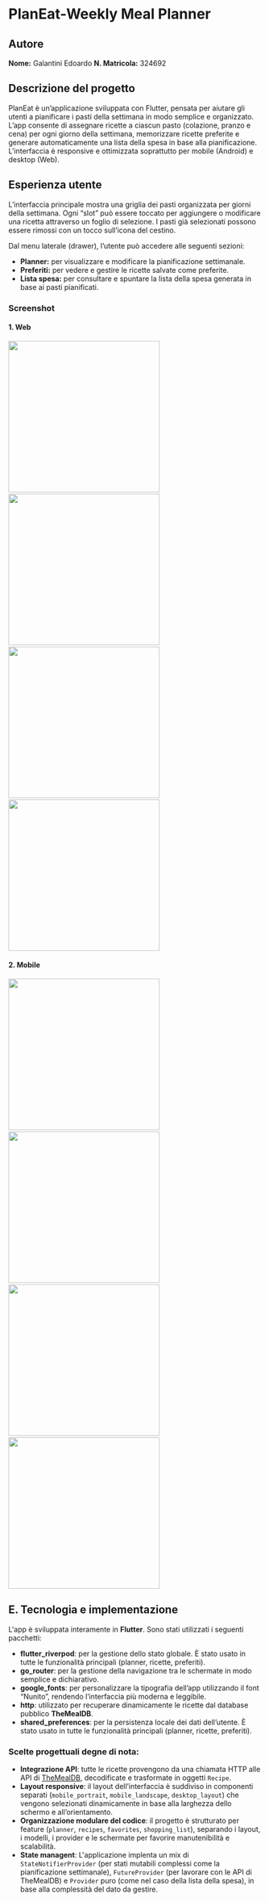 #  PlanEat-Weekly Meal Planner

## Autore
**Nome:** Galantini Edoardo
**N. Matricola:** 324692

## Descrizione del progetto
PlanEat è un’applicazione sviluppata con Flutter, pensata per aiutare gli utenti a pianificare i pasti della settimana in modo semplice e organizzato. L’app consente di assegnare ricette a ciascun pasto (colazione, pranzo e cena) per ogni giorno della settimana, memorizzare ricette preferite e generare automaticamente una lista della spesa in base alla pianificazione. L’interfaccia è responsive e ottimizzata 
soprattutto per mobile (Android) e desktop (Web).

## Esperienza utente
L’interfaccia principale mostra una griglia dei pasti organizzata per giorni della settimana. Ogni “slot” può essere toccato per aggiungere o modificare una ricetta attraverso un foglio di selezione. I pasti già selezionati possono essere rimossi con un tocco sull’icona del cestino.

Dal menu laterale (drawer), l’utente può accedere alle seguenti sezioni:
- **Planner:** per visualizzare e modificare la pianificazione settimanale.
- **Preferiti:** per vedere e gestire le ricette salvate come preferite.
- **Lista spesa:** per consultare e spuntare la lista della spesa generata in base ai pasti pianificati.

### Screenshot
#### 1. Web
<div>
   <img src="screenshots/Web-2.png"  width="300" />
   &nbsp;&nbsp;
   <img src="screenshots/Web-3.png"  width="300" />
   &nbsp;&nbsp;
   <img src="screenshots/Web-5.png"  width="300" />
   &nbsp;&nbsp;
   <img src="screenshots/Web-6.png" width="300" />
</div>

#### 2. Mobile
<div>
   <img src="screenshots/mobile-1.png" width="300" />
   &nbsp;&nbsp;
   <img src="screenshots/mobile-7.png" width="300" />
   &nbsp;&nbsp;
   <img src="screenshots/mobile-5.png"width="300" />
   &nbsp;&nbsp;
   <img src="screenshots/mobile-6.png" width="300"/>
</div>

## E. Tecnologia e implementazione
L'app è sviluppata interamente in **Flutter**. Sono stati utilizzati i seguenti pacchetti:

- **flutter_riverpod**: per la gestione dello stato globale. È stato usato in tutte le funzionalità principali (planner, ricette, preferiti).
- **go_router**: per la gestione della navigazione tra le schermate in modo semplice e dichiarativo.
- **google_fonts**: per personalizzare la tipografia dell’app utilizzando il font “Nunito”, rendendo l’interfaccia più moderna e leggibile.
- **http**: utilizzato per recuperare dinamicamente le ricette dal database pubblico **TheMealDB**.
- **shared_preferences**: per la persistenza locale dei dati dell’utente. È stato usato in tutte le funzionalità principali (planner, ricette, preferiti).

### Scelte progettuali degne di nota:
- **Integrazione API**: tutte le ricette provengono da una chiamata HTTP alle API di [TheMealDB](https://www.themealdb.com), decodificate e trasformate in oggetti `Recipe`.
- **Layout responsive**: il layout dell’interfaccia è suddiviso in componenti separati (`mobile_portrait`, `mobile_landscape`, `desktop_layout`) che vengono selezionati dinamicamente in base alla larghezza dello schermo e all’orientamento.
- **Organizzazione modulare del codice**: il progetto è strutturato per feature (`planner`, `recipes`, `favorites`, `shopping_list`), separando i layout, i modelli, i provider e le schermate per favorire manutenibilità e scalabilità.
- **State managent**: L'applicazione implenta un mix di `StateNotifierProvider` (per stati mutabili complessi come la pianificazione settimanale), `FutureProvider` (per lavorare con le API di TheMealDB) e `Provider` puro (come nel caso della lista della spesa), in base alla complessità del dato da gestire.

